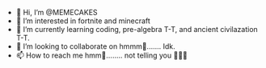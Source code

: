 - 👋 Hi, I’m @MEMECAKES
- 👀 I’m interested in fortnite and 
minecraft
- 🌱 I’m currently learning coding, pre-algebra T-T, and ancient civilazation T-T. 
- 💞️ I’m looking to collaborate on hmmm🤔....... Idk.
- 📫 How to reach me hmm🤔........ not telling you 🙂😆😅                       

<!---
MEMECAKES/MEMECAKES is a ✨ special ✨ repository because its `README.md` (this file) appears on your GitHub profile.
You can click the Preview link to take a look at your changes.
--->
